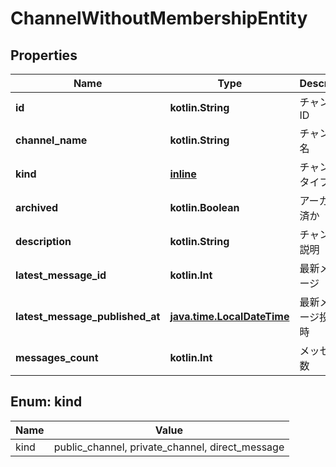 
# ChannelWithoutMembershipEntity

## Properties
Name | Type | Description | Notes
------------ | ------------- | ------------- | -------------
**id** | **kotlin.String** | チャンネルID |  [optional]
**channel_name** | **kotlin.String** | チャンネル名 |  [optional]
**kind** | [**inline**](#KindEnum) | チャンネルタイプ |  [optional]
**archived** | **kotlin.Boolean** | アーカイブ済か |  [optional]
**description** | **kotlin.String** | チャンネル説明 |  [optional]
**latest_message_id** | **kotlin.Int** | 最新メッセージ |  [optional]
**latest_message_published_at** | [**java.time.LocalDateTime**](java.time.LocalDateTime.md) | 最新メッセージ投稿日時 |  [optional]
**messages_count** | **kotlin.Int** | メッセージ数 |  [optional]


<a name="KindEnum"></a>
## Enum: kind
Name | Value
---- | -----
kind | public_channel, private_channel, direct_message



